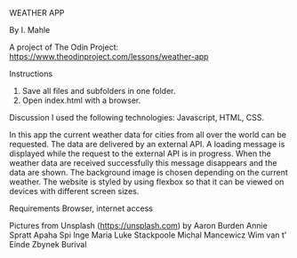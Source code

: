 WEATHER APP

By I. Mahle

A project of The Odin Project: https://www.theodinproject.com/lessons/weather-app

Instructions

1. Save all files and subfolders in one folder.
2. Open index.html with a browser.

Discussion
I used the following technologies: Javascript, HTML, CSS.

In this app the current weather data for cities from all over the world can be requested. The data are delivered by an external API. A loading message is displayed while the request to the external API is in progress. When the weather data are received successfully this message disappears and the data are shown. The background image is chosen depending on the current weather. The website is styled by using flexbox so that it can be viewed on devices with different screen sizes.

Requirements
Browser, internet access

Pictures from Unsplash (https://unsplash.com) by
Aaron Burden
Annie Spratt
Apaha Spi
Inge Maria
Luke Stackpoole
Michal Mancewicz
Wim van t' Einde
Zbynek Burival
